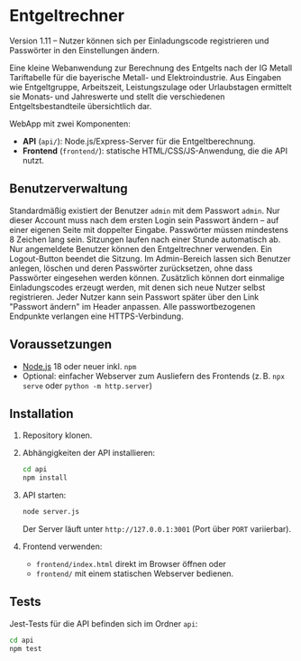 # Entgeltrechner

Version 1.11 – Nutzer können sich per Einladungscode registrieren und Passwörter in den Einstellungen ändern.

Eine kleine Webanwendung zur Berechnung des Entgelts nach der IG Metall Tariftabelle für die bayerische Metall- und Elektroindustrie. Aus Eingaben wie Entgeltgruppe, Arbeitszeit, Leistungszulage oder Urlaubstagen ermittelt sie Monats‑ und Jahreswerte und stellt die verschiedenen Entgeltsbestandteile übersichtlich dar.

WebApp mit zwei Komponenten:

- **API** (`api/`): Node.js/Express-Server für die Entgeltberechnung.
- **Frontend** (`frontend/`): statische HTML/CSS/JS-Anwendung, die die API nutzt.

## Benutzerverwaltung

Standardmäßig existiert der Benutzer `admin` mit dem Passwort `admin`. Nur dieser Account muss nach dem ersten Login sein Passwort ändern – auf einer eigenen Seite mit doppelter Eingabe. Passwörter müssen mindestens 8 Zeichen lang sein. Sitzungen laufen nach einer Stunde automatisch ab. Nur angemeldete Benutzer können den Entgeltrechner verwenden. Ein Logout-Button beendet die Sitzung. Im Admin-Bereich lassen sich Benutzer anlegen, löschen und deren Passwörter zurücksetzen, ohne dass Passwörter eingesehen werden können. Zusätzlich können dort einmalige Einladungscodes erzeugt werden, mit denen sich neue Nutzer selbst registrieren. Jeder Nutzer kann sein Passwort später über den Link "Passwort ändern" im Header anpassen. Alle passwortbezogenen Endpunkte verlangen eine HTTPS-Verbindung.

## Voraussetzungen

- [Node.js](https://nodejs.org/) 18 oder neuer inkl. `npm`
- Optional: einfacher Webserver zum Ausliefern des Frontends (z. B. `npx serve` oder `python -m http.server`)

## Installation

1. Repository klonen.
2. Abhängigkeiten der API installieren:

   ```bash
   cd api
   npm install
   ```

3. API starten:

   ```bash
   node server.js
   ```

   Der Server läuft unter `http://127.0.0.1:3001` (Port über `PORT` variierbar).

4. Frontend verwenden:

   - `frontend/index.html` direkt im Browser öffnen oder
   - `frontend/` mit einem statischen Webserver bedienen.

## Tests

Jest-Tests für die API befinden sich im Ordner `api`:

```bash
cd api
npm test
```

